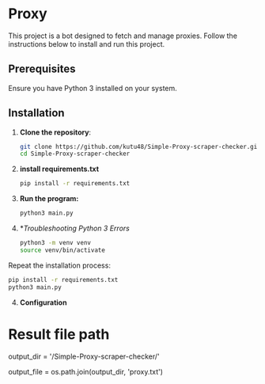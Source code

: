 # Proxy

This project is a bot designed to fetch and manage proxies. Follow the instructions below to install and run this project.

## Prerequisites

Ensure you have Python 3 installed on your system.

## Installation

1. **Clone the repository**:
   ```bash
   git clone https://github.com/kutu48/Simple-Proxy-scraper-checker.git
   cd Simple-Proxy-scraper-checker
   ```
2. **install requirements.txt**
   ```bash
   pip install -r requirements.txt
   ```
3. **Run the program:**
   ```bash
   python3 main.py
   ```
4. **Troubleshooting Python 3 Errors*
   ```bash
   python3 -m venv venv
   source venv/bin/activate
   ```
Repeat the installation process:
   ```bash
   pip install -r requirements.txt
   python3 main.py
   ```
4. **Configuration**
# Result file path
output_dir = '/Simple-Proxy-scraper-checker/'

output_file = os.path.join(output_dir, 'proxy.txt')

